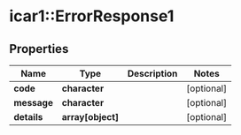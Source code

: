 # icar1::ErrorResponse1


## Properties
Name | Type | Description | Notes
------------ | ------------- | ------------- | -------------
**code** | **character** |  | [optional] 
**message** | **character** |  | [optional] 
**details** | **array[object]** |  | [optional] 


